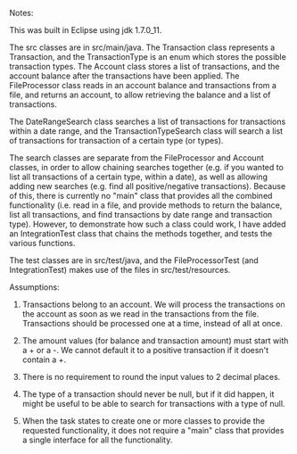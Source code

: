 Notes:

This was built in Eclipse using jdk 1.7.0_11.

The src classes are in src/main/java. The Transaction class represents a Transaction, and the TransactionType is an enum which
stores the possible transaction types. The Account class stores a list of transactions, and the account balance after the
transactions have been applied. The FileProcessor class reads in an account balance and transactions from a file, and returns 
an account, to allow retrieving the balance and a list of transactions.

The DateRangeSearch class searches a list of transactions for transactions within a date range, and the TransactionTypeSearch 
class will search a list of transactions for transaction of a certain type (or types). 

The search classes are separate from the FileProcessor and Account classes, in order to allow chaining searches together 
(e.g. if you wanted to list all transactions of a certain type, within a date), as well as allowing adding new searches
(e.g. find all positive/negative transactions). Because of this, there is currently no "main" class that provides all the combined
functionality (i.e. read in a file, and provide methods to return the balance, list all transactions, and find transactions by 
date range and transaction type). However, to demonstrate how such a class could work, I have added an IntegrationTest class
that chains the methods together, and tests the various functions.

The test classes are in src/test/java, and the FileProcessorTest (and IntegrationTest) makes use of the files in src/test/resources.    

Assumptions:

1. Transactions belong to an account. We will process the transactions on the account as soon as we read in the transactions
from the file. Transactions should be processed one at a time, instead of all at once.

2. The amount values (for balance and transaction amount) must start with a + or a -. We cannot default it to a positive 
transaction if it doesn't contain a +.

3. There is no requirement to round the input values to 2 decimal places.

4. The type of a transaction should never be null, but if it did happen, it might be useful to be able to search for 
transactions with a type of null.

5. When the task states to create one or more classes to provide the requested functionality, it does not require a "main"
class that provides a single interface for all the functionality.